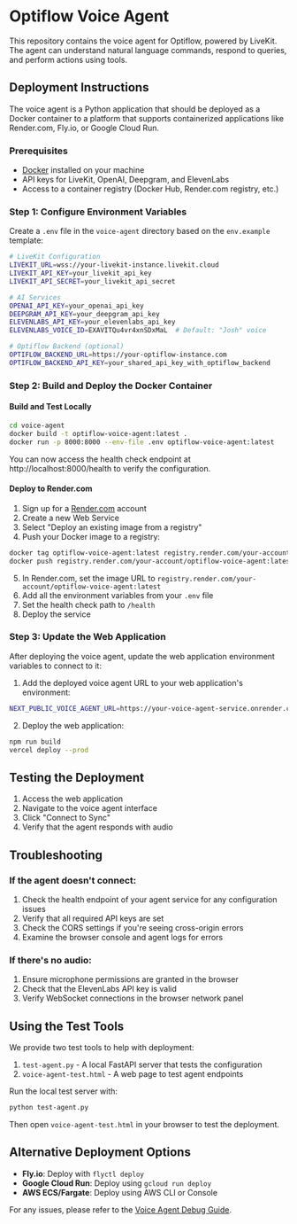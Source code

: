 # Optiflow Voice Agent

This repository contains the voice agent for Optiflow, powered by LiveKit. The agent can understand natural language commands, respond to queries, and perform actions using tools.

## Deployment Instructions

The voice agent is a Python application that should be deployed as a Docker container to a platform that supports containerized applications like Render.com, Fly.io, or Google Cloud Run.

### Prerequisites

- [Docker](https://www.docker.com/get-started/) installed on your machine
- API keys for LiveKit, OpenAI, Deepgram, and ElevenLabs
- Access to a container registry (Docker Hub, Render.com registry, etc.)

### Step 1: Configure Environment Variables

Create a `.env` file in the `voice-agent` directory based on the `env.example` template:

```bash
# LiveKit Configuration
LIVEKIT_URL=wss://your-livekit-instance.livekit.cloud
LIVEKIT_API_KEY=your_livekit_api_key
LIVEKIT_API_SECRET=your_livekit_api_secret

# AI Services
OPENAI_API_KEY=your_openai_api_key
DEEPGRAM_API_KEY=your_deepgram_api_key
ELEVENLABS_API_KEY=your_elevenlabs_api_key
ELEVENLABS_VOICE_ID=EXAVITQu4vr4xnSDxMaL  # Default: "Josh" voice

# Optiflow Backend (optional)
OPTIFLOW_BACKEND_URL=https://your-optiflow-instance.com
OPTIFLOW_BACKEND_API_KEY=your_shared_api_key_with_optiflow_backend
```

### Step 2: Build and Deploy the Docker Container

#### Build and Test Locally

```bash
cd voice-agent
docker build -t optiflow-voice-agent:latest .
docker run -p 8000:8000 --env-file .env optiflow-voice-agent:latest
```

You can now access the health check endpoint at http://localhost:8000/health to verify the configuration.

#### Deploy to Render.com

1. Sign up for a [Render.com](https://render.com) account
2. Create a new Web Service
3. Select "Deploy an existing image from a registry"
4. Push your Docker image to a registry:

```bash
docker tag optiflow-voice-agent:latest registry.render.com/your-account/optiflow-voice-agent:latest
docker push registry.render.com/your-account/optiflow-voice-agent:latest
```

5. In Render.com, set the image URL to `registry.render.com/your-account/optiflow-voice-agent:latest`
6. Add all the environment variables from your `.env` file
7. Set the health check path to `/health`
8. Deploy the service

### Step 3: Update the Web Application

After deploying the voice agent, update the web application environment variables to connect to it:

1. Add the deployed voice agent URL to your web application's environment:

```bash
NEXT_PUBLIC_VOICE_AGENT_URL=https://your-voice-agent-service.onrender.com
```

2. Deploy the web application:

```bash
npm run build
vercel deploy --prod
```

## Testing the Deployment

1. Access the web application
2. Navigate to the voice agent interface
3. Click "Connect to Sync"
4. Verify that the agent responds with audio

## Troubleshooting

### If the agent doesn't connect:

1. Check the health endpoint of your agent service for any configuration issues
2. Verify that all required API keys are set
3. Check the CORS settings if you're seeing cross-origin errors
4. Examine the browser console and agent logs for errors

### If there's no audio:

1. Ensure microphone permissions are granted in the browser
2. Check that the ElevenLabs API key is valid
3. Verify WebSocket connections in the browser network panel

## Using the Test Tools

We provide two test tools to help with deployment:

1. `test-agent.py` - A local FastAPI server that tests the configuration
2. `voice-agent-test.html` - A web page to test agent endpoints

Run the local test server with:
```bash
python test-agent.py
```

Then open `voice-agent-test.html` in your browser to test the deployment.

## Alternative Deployment Options

- **Fly.io**: Deploy with `flyctl deploy`
- **Google Cloud Run**: Deploy using `gcloud run deploy`
- **AWS ECS/Fargate**: Deploy using AWS CLI or Console

For any issues, please refer to the [Voice Agent Debug Guide](./VOICE_AGENT_DEBUG.md). 